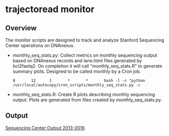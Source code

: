 # trajectoread monitor 

## Overview
The monitor scripts are designed to track and analyze Stanford Sequencing Center operations on DNAnexus.

- monthly_seq_stats.py: Collect metrics on monthly sequencing output based on DNAnexus records and lane.html files generated by bcl2fastq2. On completion it will call "monthly_seq_stats.R" to generate summary plots. Designed to be called monthly by a Cron job.

    ```0       12      1       *       *       bash -l -c "python /usr/local/autocopy/cron_scripts/monthly_seq_stats.py -c```

- monthly_seq_stats.R: Create R plots describing monthly sequencing output. Plots are generated from files created by monthly_seq_stats.py.

## Output

[Sequencing Center Output 2013-2016](https://cloud.githubusercontent.com/assets/14796101/21828654/8415c95a-d746-11e6-93c5-1b6abbb5d384.png)
